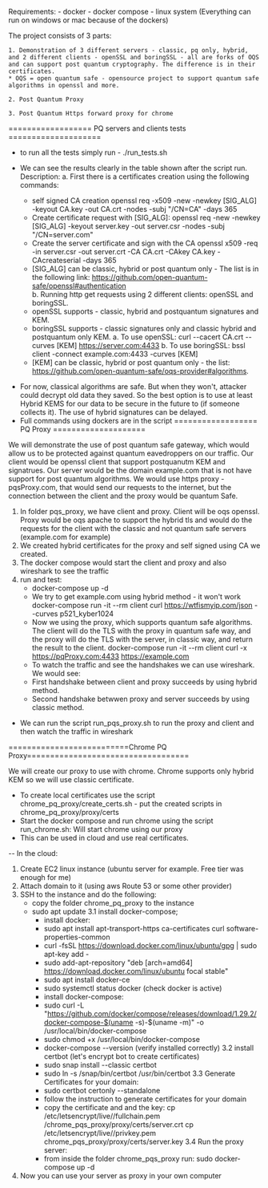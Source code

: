 Requirements:
    - docker
    - docker compose
    - linux system (Everything can run on windows or mac because of the dockers)

The project consists of 3 parts:

    1. Demonstration of 3 different servers - classic, pq only, hybrid, and 2 different clients - openSSL and boringSSL - all are forks of OQS and can support post quantum cryptography. The difference is in their certificates.
    * OQS = open quantum safe - opensource project to support quantum safe algorithms in openssl and more.

    2. Post Quantum Proxy

    3. Post Quantum Https forward proxy for chrome

================== PQ servers and clients tests ====================
- to run all the tests simply run - ./run_tests.sh
-  We can see the results clearly in the table shown after the script run.
Description:
a. First there is a certificates creation using the following commands:
    - self signed CA creation
    openssl req -x509 -new -newkey [SIG_ALG] -keyout CA.key -out CA.crt -nodes -subj "/CN=CA" -days 365
    - Create certificate request with [SIG_ALG]:
    openssl req -new -newkey [SIG_ALG] -keyout server.key -out server.csr -nodes -subj "/CN=server.com"
    - Create the server certificate and sign with the CA
    openssl x509 -req -in server.csr -out server.crt -CA CA.crt -CAkey CA.key -CAcreateserial -days 365

    * [SIG_ALG] can be classic, hybrid or post quantum only - The list is in the following link: https://github.com/open-quantum-safe/openssl#authentication      
b. Running http get requests using 2 different clients: openSSL and boringSSL.
    * openSSL supports - classic, hybrid and postquantum signatures and KEM.
    * boringSSL supports - classic signatures only and classic hybrid and postquantum only KEM.
    a. To use openSSL: curl --cacert CA.crt --curves [KEM] https://server.com:4433
    b. To use boringSSL: bssl client -connect example.com:4433 -curves [KEM]
    * [KEM] can be classic, hybrid or post quantum only - the list: https://github.com/open-quantum-safe/oqs-provider#algorithms.


* For now, classical algorithms are safe. But when they won't, attacker could decrypt old data they saved. So the best option is to use at least Hybrid KEMS for our data to be secure in the future to (if someone collects it). The use of hybrid signatures can be delayed.
* Full commands using dockers are in the script
================== PQ Proxy ====================

We will demonstrate the use of post quantum safe gateway, which would allow us to be protected against quantum eavedroppers on our traffic.
Our client would be openssl client that support postquanutm KEM and signatrues.
Our server would be the domain example.com that is not have support for post quantum algorithms.
We would use https proxy - pqsProxy.com, that would send our requests to the internet, but the connection between the client and the proxy would be quantum Safe.

1. In folder pqs_proxy, we have client and proxy. Client will be oqs openssl. Proxy would be oqs apache to support the hybrid tls and would do the requests for the client with the classic and not quantum safe servers (example.com for example)
2. We created hybrid certificates for the proxy and self signed using CA we created.
3. The docker compose would start the client and proxy and also wireshark to see the traffic
4. run and test:
    - docker-compose up -d
    - We try to get example.com using hybrid method - it won't work 
    docker-compose run -it --rm client curl https://wtfismyip.com/json --curves p521_kyber1024
    - Now we using the proxy, which supports quantum safe algorithms. The client will do the TLS with the proxy in quantum safe way, and the proxy will do the TLS with the server, in classic way, and return the result to the client. 
    docker-compose run -it --rm client curl -x https://pqProxy.com:4433 https://example.com
    - To watch the traffic and see the handshakes we can use wireshark.
    We would see: 
    * First handshake between client and proxy succeeds by using hybrid method.
    * Second handshake betwwen proxy and server succeeds by using classic method.

* We can run the script run_pqs_proxy.sh to run the proxy and client and then watch the traffic in wireshark

==========================Chrome PQ Proxy===================================

We will create our proxy to use with chrome. Chrome supports only hybrid KEM so we will use classic certificate.
* To create local certificates use the script chrome_pq_proxy/create_certs.sh - put the created scripts in chrome_pq_proxy/proxy/certs
* Start the docker compose and run chrome using the script run_chrome.sh:
    Will start chrome using our proxy
* This can be used in cloud and use real certificates.

-- In the cloud:
1. Create EC2 linux instance (ubuntu server for example. Free tier was enough for me)
2. Attach domain to it (using aws Route 53 or some other provider)
3. SSH to the instance and do the following:
    - copy the folder chrome_pq_proxy to the instance
    - sudo apt update 
    3.1 install docker-compose;
        * install docker:
        - sudo apt install apt-transport-https ca-certificates curl software-properties-common
        - curl -fsSL https://download.docker.com/linux/ubuntu/gpg | sudo apt-key add -
        - sudo add-apt-repository "deb [arch=amd64] https://download.docker.com/linux/ubuntu focal stable"
        - sudo apt install docker-ce
        - sudo systemctl status docker (check docker is active)
        * install docker-compose:
        - sudo curl -L "https://github.com/docker/compose/releases/download/1.29.2/docker-compose-$(uname -s)-$(uname -m)" -o /usr/local/bin/docker-compose
        - sudo chmod +x /usr/local/bin/docker-compose
        - docker-compose --version (verify installed correctly)
    3.2 install certbot (let's encrypt bot to create certificates)
        - sudo snap install --classic certbot
        - sudo ln -s /snap/bin/certbot /usr/bin/certbot
    3.3 Generate Certificates for your domain:
        - sudo certbot certonly --standalone
        - follow the instruction to generate certificates for your domain
        - copy the certificate and and the key:
            cp /etc/letsencrypt/live/<domain>/fullchain.pem /chrome_pqs_proxy/proxy/certs/server.crt 
            cp /etc/letsencrypt/live/<domain>/privkey.pem chrome_pqs_proxy/proxy/certs/server.key
    3.4 Run the proxy server:
        - from inside the folder chrome_pqs_proxy run:
            sudo docker-compose up -d
4. Now you can use your server as proxy in your own computer
